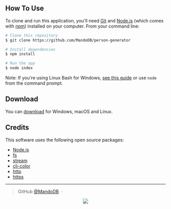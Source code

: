 ## How To Use

To clone and run this application, you'll need [Git](https://git-scm.com) and [Node.js](https://nodejs.org/en/download/) (which comes with [npm](http://npmjs.com)) installed on your computer. From your command line:

```bash
# Clone this repository
$ git clone https://github.com/MandoDB/person-generator

# Install dependencies
$ npm install

# Run the app
$ node index
```

Note: If you're using Linux Bash for Windows, [see this guide](https://www.howtogeek.com/261575/how-to-run-graphical-linux-desktop-applications-from-windows-10s-bash-shell/) or use `node` from the command prompt.


## Download

You can [download](https://github.com/MandoBD/person-generator) for Windows, macOS and Linux.

## Credits

This software uses the following open source packages:

- [Node.js](https://nodejs.org/)
- [fs](https://www.npmjs.com/package/fs)
- [stream](https://www.npmjs.com/package/stream)
- [cli-color](https://www.npmjs.com/package/cli-color)
- [http](https://www.npmjs.com/package/http)
- [https](https://www.npmjs.com/package/https)

---

> GitHub [@MandoDB](https://github.com/MandoDB) &nbsp;&middot;&nbsp;


<p align="center">
  <img src ="https://profile-counter.glitch.me/MandoDB/count.svg"/>
</p>
